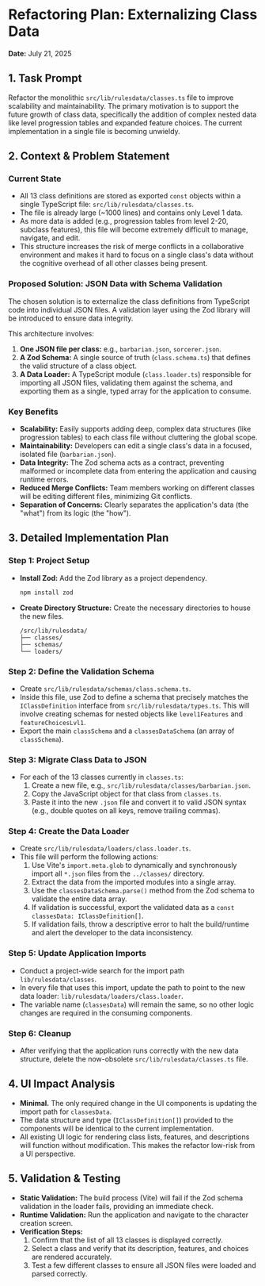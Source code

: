 # Refactoring Plan: Externalizing Class Data

**Date:** July 21, 2025

## 1. Task Prompt

Refactor the monolithic `src/lib/rulesdata/classes.ts` file to improve scalability and maintainability. The primary motivation is to support the future growth of class data, specifically the addition of complex nested data like level progression tables and expanded feature choices. The current implementation in a single file is becoming unwieldy.

## 2. Context & Problem Statement

### Current State

- All 13 class definitions are stored as exported `const` objects within a single TypeScript file: `src/lib/rulesdata/classes.ts`.
- The file is already large (~1000 lines) and contains only Level 1 data.
- As more data is added (e.g., progression tables from level 2-20, subclass features), this file will become extremely difficult to manage, navigate, and edit.
- This structure increases the risk of merge conflicts in a collaborative environment and makes it hard to focus on a single class's data without the cognitive overhead of all other classes being present.

### Proposed Solution: JSON Data with Schema Validation

The chosen solution is to externalize the class definitions from TypeScript code into individual JSON files. A validation layer using the Zod library will be introduced to ensure data integrity.

This architecture involves:

1.  **One JSON file per class:** e.g., `barbarian.json`, `sorcerer.json`.
2.  **A Zod Schema:** A single source of truth (`class.schema.ts`) that defines the valid structure of a class object.
3.  **A Data Loader:** A TypeScript module (`class.loader.ts`) responsible for importing all JSON files, validating them against the schema, and exporting them as a single, typed array for the application to consume.

### Key Benefits

- **Scalability:** Easily supports adding deep, complex data structures (like progression tables) to each class file without cluttering the global scope.
- **Maintainability:** Developers can edit a single class's data in a focused, isolated file (`barbarian.json`).
- **Data Integrity:** The Zod schema acts as a contract, preventing malformed or incomplete data from entering the application and causing runtime errors.
- **Reduced Merge Conflicts:** Team members working on different classes will be editing different files, minimizing Git conflicts.
- **Separation of Concerns:** Clearly separates the application's data (the "what") from its logic (the "how").

## 3. Detailed Implementation Plan

### Step 1: Project Setup

- **Install Zod:** Add the Zod library as a project dependency.
  ```bash
  npm install zod
  ```
- **Create Directory Structure:** Create the necessary directories to house the new files.
  ```
  /src/lib/rulesdata/
  ├── classes/
  ├── schemas/
  └── loaders/
  ```

### Step 2: Define the Validation Schema

- Create `src/lib/rulesdata/schemas/class.schema.ts`.
- Inside this file, use Zod to define a schema that precisely matches the `IClassDefinition` interface from `src/lib/rulesdata/types.ts`. This will involve creating schemas for nested objects like `level1Features` and `featureChoicesLvl1`.
- Export the main `classSchema` and a `classesDataSchema` (an array of `classSchema`).

### Step 3: Migrate Class Data to JSON

- For each of the 13 classes currently in `classes.ts`:
  1. Create a new file, e.g., `src/lib/rulesdata/classes/barbarian.json`.
  2. Copy the JavaScript object for that class from `classes.ts`.
  3. Paste it into the new `.json` file and convert it to valid JSON syntax (e.g., double quotes on all keys, remove trailing commas).

### Step 4: Create the Data Loader

- Create `src/lib/rulesdata/loaders/class.loader.ts`.
- This file will perform the following actions:
  1. Use Vite's `import.meta.glob` to dynamically and synchronously import all `*.json` files from the `../classes/` directory.
  2. Extract the data from the imported modules into a single array.
  3. Use the `classesDataSchema.parse()` method from the Zod schema to validate the entire data array.
  4. If validation is successful, export the validated data as a `const classesData: IClassDefinition[]`.
  5. If validation fails, throw a descriptive error to halt the build/runtime and alert the developer to the data inconsistency.

### Step 5: Update Application Imports

- Conduct a project-wide search for the import path `lib/rulesdata/classes`.
- In every file that uses this import, update the path to point to the new data loader: `lib/rulesdata/loaders/class.loader`.
- The variable name (`classesData`) will remain the same, so no other logic changes are required in the consuming components.

### Step 6: Cleanup

- After verifying that the application runs correctly with the new data structure, delete the now-obsolete `src/lib/rulesdata/classes.ts` file.

## 4. UI Impact Analysis

- **Minimal.** The only required change in the UI components is updating the import path for `classesData`.
- The data structure and type (`IClassDefinition[]`) provided to the components will be identical to the current implementation.
- All existing UI logic for rendering class lists, features, and descriptions will function without modification. This makes the refactor low-risk from a UI perspective.

## 5. Validation & Testing

- **Static Validation:** The build process (Vite) will fail if the Zod schema validation in the loader fails, providing an immediate check.
- **Runtime Validation:** Run the application and navigate to the character creation screen.
- **Verification Steps:**
  1. Confirm that the list of all 13 classes is displayed correctly.
  2. Select a class and verify that its description, features, and choices are rendered accurately.
  3. Test a few different classes to ensure all JSON files were loaded and parsed correctly.
